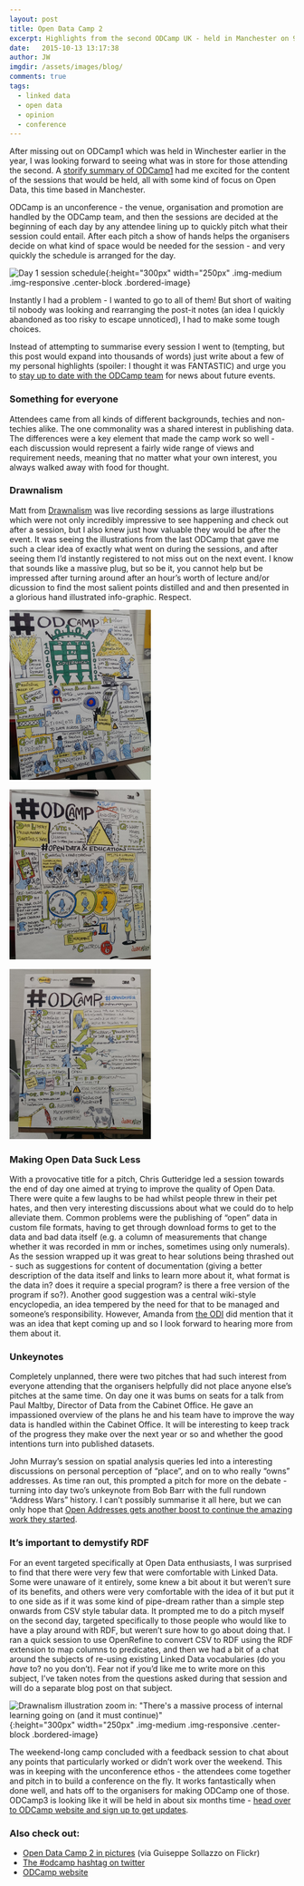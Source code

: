 ```yaml
---
layout: post
title: Open Data Camp 2
excerpt: Highlights from the second ODCamp UK - held in Manchester on 9-10 October.
date:   2015-10-13 13:17:38
author: JW
imgdir:	/assets/images/blog/
comments: true
tags:
  - linked data
  - open data
  - opinion
  - conference
---
```


After missing out on ODCamp1 which was held in Winchester earlier in the year, I was looking forward to seeing what was in store for those attending the second. A [storify summary of ODCamp1](https://storify.com/RnROrganisation/odcamp-in-pics) had me excited for the content of the sessions that would be held, all with some kind of focus on Open Data, this time based in Manchester.

ODCamp is an unconference - the venue, organisation and promotion are handled by the ODCamp team, and then the sessions are decided at the beginning of each day by any attendee lining up to quickly pitch what their session could entail. After each pitch a show of hands helps the organisers decide on what kind of space would be needed for the session - and very quickly the schedule is arranged for the day.

![Day 1 session schedule]({{page.imgdir}}odc_board_day1.jpg){:height="300px" width="250px" .img-medium .img-responsive .center-block .bordered-image}

Instantly I had a problem - I wanted to go to all of them! But short of waiting til nobody was looking and rearranging the post-it notes (an idea I quickly abandoned as too risky to escape unnoticed), I had to make some tough choices.

Instead of attempting to summarise every session I went to (tempting, but this post would expand into thousands of words) just write about a few of my personal highlights (spoiler: I thought it was FANTASTIC) and urge you to [stay up to date with the ODCamp team](http://odcamp.org.uk/contact-us/) for news about future events.

### Something for everyone

Attendees came from all kinds of different backgrounds, techies and non-techies alike. The one commonality was a shared interest in publishing data. The differences were a key element that made the camp work so well - each discussion would represent a fairly wide range of views and requirement needs, meaning that no matter what your own interest, you always walked away with food for thought.

### Drawnalism
Matt from [Drawnalism](http://drawnalism.com/) was live recording sessions as large illustrations which were not only incredibly impressive to see happening and check out after a session, but I also knew just how valuable they would be after the event. It was seeing the illustrations from the last ODCamp that gave me such a clear idea of exactly what went on during the sessions, and after seeing them I’d instantly registered to not miss out on the next event. I know that sounds like a massive plug, but so be it, you cannot help but be impressed after turning around after an hour’s worth of lecture and/or dicussion to find the most salient points distilled and and then presented in a glorious hand illustrated info-graphic. Respect.

<div style="max-width:820px" class="center-block">
	
<p><img src="/assets/images/blog/odc_dr_gov.jpg" alt="Drawnalism illustration of the talk given by Director of Data from the Cabinet Office" height="300px" width="250px" class="img-medium img-responsive bordered-image pull-left" style="margin-right:20px" /></p>

<p><img src="/assets/images/blog/odc_dr_youth.jpg" alt="Drawnalism illustration of discussion around engaging youth with Open Data" height="300px" width="250px" class="img-medium img-responsive bordered-image pull-left" style="margin-right:20px" /></p>

<p><img src="/assets/images/blog/odc_dr_defra.jpg" alt="Drawnalism illustration of Open Data at DEFRA" height="300px" width="250px" class="img-medium img-responsive bordered-image" /></p>

</div>

### Making Open Data Suck Less

With a provocative title for a pitch, Chris Gutteridge led a session towards the end of day one aimed at trying to improve the quality of Open Data. There were quite a few laughs to be had whilst people threw in their pet hates, and then very interesting discussions about what we could do to help alleviate them. Common problems were the publishing of “open” data in custom file formats, having to get through download forms to get to the data and bad data itself (e.g. a column of measurements that change whether it was recorded in mm or inches, sometimes using only numerals). As the session wrapped up it was great to hear solutions being thrashed out - such as suggestions for content of documentation (giving a better description of the data itself and links to learn more about it, what format is the data in? does it require a special program? is there a free version of the program if so?). Another good suggestion was a central wiki-style encyclopedia, an idea tempered by the need for that to be managed and someone’s responsibility. However, Amanda from [the ODI](http://theodi.org/) did mention that it was an idea that kept coming up and so I look forward to hearing more from them about it. 

### Unkeynotes

Completely unplanned, there were two pitches that had such interest from everyone attending that the organisers helpfully did not place anyone else’s pitches at the same time. On day one it was bums on seats for a talk from Paul Maltby, Director of Data from the Cabinet Office. He gave an impassioned overview of the plans he and his team have to improve the way data is handled within the Cabinet Office. It will be interesting to keep track of the progress they make over the next year or so and whether the good intentions turn into published datasets.

John Murray’s session on spatial analysis queries led into a interesting discussions on personal perception of “place”, and on to who really “owns” addresses. As time ran out, this prompted a pitch for more on the debate - turning into day two’s unkeynote from Bob Barr with the full rundown “Address Wars” history. I can’t possibly summarise it all here, but we can only hope that [Open Addresses gets another boost to continue the amazing work they started](https://alpha.openaddressesuk.org/blog/2015/07/27/a-time-for-going-to-bed). 

### It’s important to demystify RDF 

For an event targeted specifically at Open Data enthusiasts, I was surprised to find that there were very few that were comfortable with Linked Data. Some were unaware of it entirely, some knew a bit about it but weren’t sure of its benefits, and others were very comfortable with the idea of it but put it to one side as if it was some kind of pipe-dream rather than a simple step onwards from CSV style tabular data. It prompted me to do a pitch myself on the second day, targeted specifically to those people who would like to have a play around with RDF, but weren’t sure how to go about doing that. I ran a quick session to use OpenRefine to convert CSV to RDF using the RDF extension to map columns to predicates, and then we had a bit of a chat around the subjects of re-using existing Linked Data vocabularies (do you *have* to? no you don’t). Fear not if you’d like me to write more on this subject, I’ve taken notes from the questions asked during that session and will do a separate blog post on that subject.

![Drawnalism illustration zoom in: "There's a massive process of internal learning going on (and it must continue)"]({{page.imgdir}}odc_dr_learn.jpg){:height="300px" width="250px" .img-medium .img-responsive .center-block .bordered-image}

The weekend-long camp concluded with a feedback session to chat about any points that particularly worked or didn’t work over the weekend. This was in keeping with the unconference ethos - the attendees come together and pitch in to build a conference on the fly. It works fantastically when done well, and hats off to the organisers for making ODCamp one of those. ODCamp3 is looking like it will be held in about six months time - [head over to ODCamp website and sign up to get updates](http://odcamp.org.uk/contact-us/).

### Also check out:

* [Open Data Camp 2 in pictures](https://www.flickr.com/photos/puntofisso/albums/72157659650939562) (via Guiseppe Sollazzo on Flickr)
* [The #odcamp hashtag on twitter](https://twitter.com/hashtag/odcamp?vertical=default&src=hash)
* [ODCamp website](http://odcamp.org.uk/)


	
